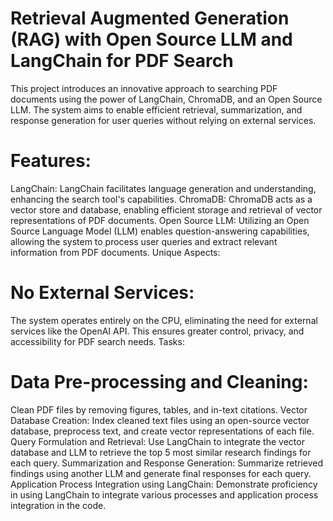 # Retrieval Augmented Generation (RAG) with Open Source LLM and LangChain for PDF Search

This project introduces an innovative approach to searching PDF documents using the power of LangChain, ChromaDB, and an Open Source LLM. The system aims to enable efficient retrieval, summarization, and response generation for user queries without relying on external services.

# Features:

LangChain: LangChain facilitates language generation and understanding, enhancing the search tool's capabilities.
ChromaDB: ChromaDB acts as a vector store and database, enabling efficient storage and retrieval of vector representations of PDF documents.
Open Source LLM: Utilizing an Open Source Language Model (LLM) enables question-answering capabilities, allowing the system to process user queries and extract relevant information from PDF documents.
Unique Aspects:

# No External Services: 
The system operates entirely on the CPU, eliminating the need for external services like the OpenAI API. This ensures greater control, privacy, and accessibility for PDF search needs.
Tasks:

# Data Pre-processing and Cleaning: 
Clean PDF files by removing figures, tables, and in-text citations.
Vector Database Creation: Index cleaned text files using an open-source vector database, preprocess text, and create vector representations of each file.
Query Formulation and Retrieval: Use LangChain to integrate the vector database and LLM to retrieve the top 5 most similar research findings for each query.
Summarization and Response Generation: Summarize retrieved findings using another LLM and generate final responses for each query.
Application Process Integration using LangChain: Demonstrate proficiency in using LangChain to integrate various processes and application process integration in the code.

